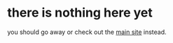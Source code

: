 # there is nothing here yet
you should go away or check out the [main site](https://k1yrix.github.io) instead.
